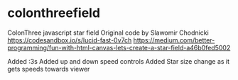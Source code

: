 # colonthreefield
ColonThree javascript star field 
Original code by 
Slawomir Chodnicki
https://codesandbox.io/s/lucid-fast-0v7ch
https://medium.com/better-programming/fun-with-html-canvas-lets-create-a-star-field-a46b0fed5002

Added :3s
Added up and down speed controls
Added Star size change as it gets speeds towards viewer
